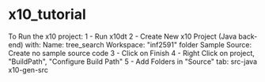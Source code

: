 # x10_tutorial

To Run the x10 project:
1 - Run x10dt
2 - Create New x10 Project (Java back-end) with:
	Name: tree_search
	Workspace: "inf2591" folder
	Sample Source: Create no sample source code
3 - Click on Finish
4 - Right Click on project, "BuildPath", "Configure Build Path"
5 - Add Folders in "Source" tab:
	src-java
	x10-gen-src